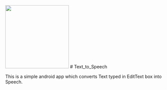 <img src="(https://user-images.githubusercontent.com/60540294/119021536-2d021200-b9bd-11eb-8eba-a55dbac604e7.png)" height="200">
# Text_to_Speech

This is a simple android app which converts Text typed in EditText box into Speech.
